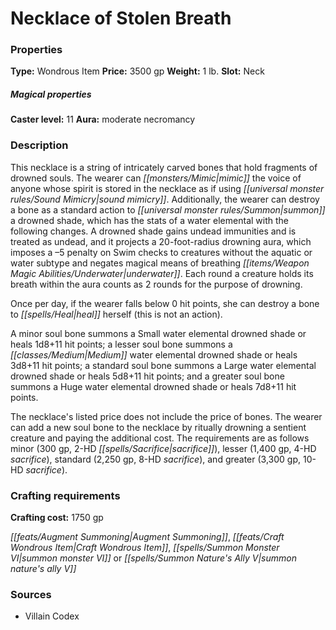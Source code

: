 ﻿---
Title: "Necklace of Stolen Breath"
Type: "Wondrous Item"
Price: "3500 gp"
Weight: "1 lb."
Slot: "Neck"
Caster level: "11"
Aura: "moderate necromancy"
Description: |
  "This necklace is a string of intricately carved bones that hold fragments of drowned souls. The wearer can mimic the voice of anyone whose spirit is stored in the necklace as if using _sound mimicry_. Additionally, the wearer can destroy a bone as a standard action to summon a drowned shade, which has the stats of a water elemental with the following changes. A drowned shade gains undead immunities and is treated as undead, and it projects a 20-foot-radius drowning aura, which imposes a –5 penalty on Swim checks to creatures without the aquatic or water subtype and negates magical means of breathing underwater. Each round a creature holds its breath within the aura counts as 2 rounds for the purpose of drowning.
  Once per day, if the wearer falls below 0 hit points, she can destroy a bone to heal herself (this is not an action).
  A minor soul bone summons a Small water elemental drowned shade or heals 1d8+11 hit points; a lesser soul bone summons a Medium water elemental drowned shade or heals 3d8+11 hit points; a standard soul bone summons a Large water elemental drowned shade or heals 5d8+11 hit points; and a greater soul bone summons a Huge water elemental drowned shade or heals 7d8+11 hit points.
  The necklace's listed price does not include the price of bones. The wearer can add a new soul bone to the necklace by ritually drowning a sentient creature and paying the additional cost. The requirements are as follows minor (300 gp, 2-HD sacrifice), lesser (1,400 gp, 4-HD sacrifice), standard (2,250 gp, 8-HD sacrifice), and greater (3,300 gp, 10-HD sacrifice)."
Crafting cost: "1750 gp"
Sources: "['Villain Codex']"
---

# Necklace of Stolen Breath

### Properties

**Type:** Wondrous Item **Price:** 3500 gp **Weight:** 1 lb. **Slot:** Neck

##### Magical properties

**Caster level:** 11 **Aura:** moderate necromancy

### Description

This necklace is a string of intricately carved bones that hold fragments of drowned souls. The wearer can _[[monsters/Mimic|mimic]]_ the voice of anyone whose spirit is stored in the necklace as if using _[[universal monster rules/Sound Mimicry|sound mimicry]]_. Additionally, the wearer can destroy a bone as a standard action to _[[universal monster rules/Summon|summon]]_ a drowned shade, which has the stats of a water elemental with the following changes. A drowned shade gains undead immunities and is treated as undead, and it projects a 20-foot-radius drowning aura, which imposes a –5 penalty on Swim checks to creatures without the aquatic or water subtype and negates magical means of breathing _[[items/Weapon Magic Abilities/Underwater|underwater]]_. Each round a creature holds its breath within the aura counts as 2 rounds for the purpose of drowning.

Once per day, if the wearer falls below 0 hit points, she can destroy a bone to _[[spells/Heal|heal]]_ herself (this is not an action).

A minor soul bone summons a Small water elemental drowned shade or heals 1d8+11 hit points; a lesser soul bone summons a _[[classes/Medium|Medium]]_ water elemental drowned shade or heals 3d8+11 hit points; a standard soul bone summons a Large water elemental drowned shade or heals 5d8+11 hit points; and a greater soul bone summons a Huge water elemental drowned shade or heals 7d8+11 hit points.

The necklace's listed price does not include the price of bones. The wearer can add a new soul bone to the necklace by ritually drowning a sentient creature and paying the additional cost. The requirements are as follows minor (300 gp, 2-HD _[[spells/Sacrifice|sacrifice]]_), lesser (1,400 gp, 4-HD _sacrifice_), standard (2,250 gp, 8-HD _sacrifice_), and greater (3,300 gp, 10-HD _sacrifice_).

### Crafting requirements

**Crafting cost:** 1750 gp

_[[feats/Augment Summoning|Augment Summoning]]_, _[[feats/Craft Wondrous Item|Craft Wondrous Item]]_, _[[spells/Summon Monster VI|summon monster VI]]_ or _[[spells/Summon Nature's Ally V|summon nature's ally V]]_

### Sources

* Villain Codex